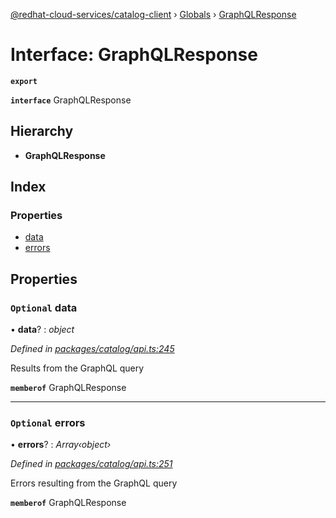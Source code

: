 [@redhat-cloud-services/catalog-client](../README.md) › [Globals](../globals.md) › [GraphQLResponse](graphqlresponse.md)

# Interface: GraphQLResponse

**`export`** 

**`interface`** GraphQLResponse

## Hierarchy

* **GraphQLResponse**

## Index

### Properties

* [data](graphqlresponse.md#optional-data)
* [errors](graphqlresponse.md#optional-errors)

## Properties

### `Optional` data

• **data**? : *object*

*Defined in [packages/catalog/api.ts:245](https://github.com/RedHatInsights/javascript-clients/blob/master/packages/catalog/api.ts#L245)*

Results from the GraphQL query

**`memberof`** GraphQLResponse

___

### `Optional` errors

• **errors**? : *Array‹object›*

*Defined in [packages/catalog/api.ts:251](https://github.com/RedHatInsights/javascript-clients/blob/master/packages/catalog/api.ts#L251)*

Errors resulting from the GraphQL query

**`memberof`** GraphQLResponse
